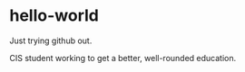 # hello-world

Just trying github out.

CIS student working to get a better, well-rounded education. 
